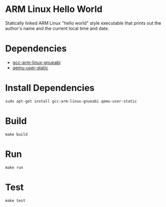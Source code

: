 ARM Linux Hello World
=====================
Statically linked ARM Linux "hello world" style executable that prints out the
author's name and the current local time and date.

Dependencies
============
* [gcc-arm-linux-gnueabi](http://packages.ubuntu.com/search?keywords=gcc-arm-linux-gnueabi)
* [qemu-user-static](http://packages.ubuntu.com/search?keywords=qemu-user-static)

Install Dependencies
====================
```
sudo apt-get install gcc-arm-linux-gnueabi qemu-user-static
```

Build
=====
```
make build
```

Run
===
```
make run
```

Test
====
```
make test
```